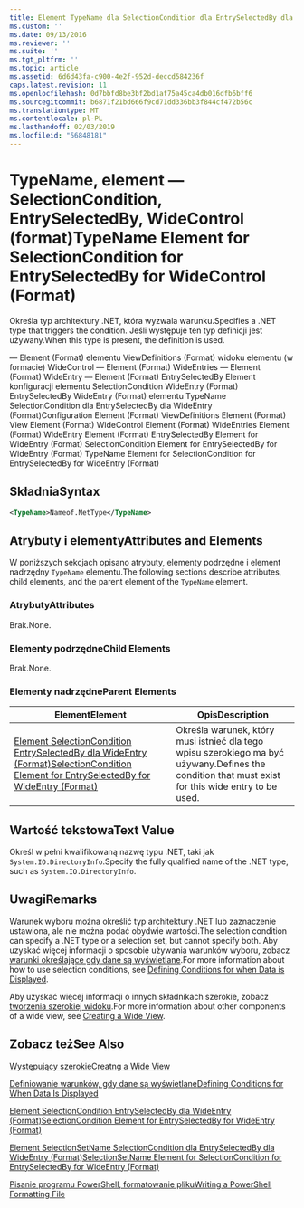 ```yaml
---
title: Element TypeName dla SelectionCondition dla EntrySelectedBy dla WideControl (Format) | Dokumentacja firmy Microsoft
ms.custom: ''
ms.date: 09/13/2016
ms.reviewer: ''
ms.suite: ''
ms.tgt_pltfrm: ''
ms.topic: article
ms.assetid: 6d6d43fa-c900-4e2f-952d-deccd584236f
caps.latest.revision: 11
ms.openlocfilehash: 0d7bbfd8be3bf2bd1af75a45ca4db016dfb6bff6
ms.sourcegitcommit: b6871f21bd666f9cd71dd336bb3f844cf472b56c
ms.translationtype: MT
ms.contentlocale: pl-PL
ms.lasthandoff: 02/03/2019
ms.locfileid: "56848181"
---
```

# <a name="typename-element-for-selectioncondition-for-entryselectedby-for-widecontrol-format"></a><span data-ttu-id="a1c3b-102">TypeName, element — SelectionCondition, EntrySelectedBy, WideControl (format)</span><span class="sxs-lookup"><span data-stu-id="a1c3b-102">TypeName Element for SelectionCondition for EntrySelectedBy for WideControl (Format)</span></span>

<span data-ttu-id="a1c3b-103">Określa typ architektury .NET, która wyzwala warunku.</span><span class="sxs-lookup"><span data-stu-id="a1c3b-103">Specifies a .NET type that triggers the condition.</span></span> <span data-ttu-id="a1c3b-104">Jeśli występuje ten typ definicji jest używany.</span><span class="sxs-lookup"><span data-stu-id="a1c3b-104">When this type is present, the definition is used.</span></span>

<span data-ttu-id="a1c3b-105">— Element (Format) elementu ViewDefinitions (Format) widoku elementu (w formacie) WideControl — Element (Format) WideEntries — Element (Format) WideEntry — Element (Format) EntrySelectedBy Element konfiguracji elementu SelectionCondition WideEntry (Format) EntrySelectedBy WideEntry (Format) elementu TypeName SelectionCondition dla EntrySelectedBy dla WideEntry (Format)</span><span class="sxs-lookup"><span data-stu-id="a1c3b-105">Configuration Element (Format) ViewDefinitions Element (Format) View Element (Format) WideControl Element (Format) WideEntries Element (Format) WideEntry Element (Format) EntrySelectedBy Element for WideEntry (Format) SelectionCondition Element for EntrySelectedBy for WideEntry (Format) TypeName Element for SelectionCondition for EntrySelectedBy for WideEntry (Format)</span></span>

## <a name="syntax"></a><span data-ttu-id="a1c3b-106">Składnia</span><span class="sxs-lookup"><span data-stu-id="a1c3b-106">Syntax</span></span>

```xml
<TypeName>Nameof.NetType</TypeName>
```

## <a name="attributes-and-elements"></a><span data-ttu-id="a1c3b-107">Atrybuty i elementy</span><span class="sxs-lookup"><span data-stu-id="a1c3b-107">Attributes and Elements</span></span>

<span data-ttu-id="a1c3b-108">W poniższych sekcjach opisano atrybuty, elementy podrzędne i element nadrzędny `TypeName` elementu.</span><span class="sxs-lookup"><span data-stu-id="a1c3b-108">The following sections describe attributes, child elements, and the parent element of the `TypeName` element.</span></span>

### <a name="attributes"></a><span data-ttu-id="a1c3b-109">Atrybuty</span><span class="sxs-lookup"><span data-stu-id="a1c3b-109">Attributes</span></span>

<span data-ttu-id="a1c3b-110">Brak.</span><span class="sxs-lookup"><span data-stu-id="a1c3b-110">None.</span></span>

### <a name="child-elements"></a><span data-ttu-id="a1c3b-111">Elementy podrzędne</span><span class="sxs-lookup"><span data-stu-id="a1c3b-111">Child Elements</span></span>

<span data-ttu-id="a1c3b-112">Brak.</span><span class="sxs-lookup"><span data-stu-id="a1c3b-112">None.</span></span>

### <a name="parent-elements"></a><span data-ttu-id="a1c3b-113">Elementy nadrzędne</span><span class="sxs-lookup"><span data-stu-id="a1c3b-113">Parent Elements</span></span>

|<span data-ttu-id="a1c3b-114">Element</span><span class="sxs-lookup"><span data-stu-id="a1c3b-114">Element</span></span>|<span data-ttu-id="a1c3b-115">Opis</span><span class="sxs-lookup"><span data-stu-id="a1c3b-115">Description</span></span>|
|-------------|-----------------|
|[<span data-ttu-id="a1c3b-116">Element SelectionCondition EntrySelectedBy dla WideEntry (Format)</span><span class="sxs-lookup"><span data-stu-id="a1c3b-116">SelectionCondition Element for EntrySelectedBy for WideEntry (Format)</span></span>](./selectioncondition-element-for-entryselectedby-for-widecontrol-format.md)|<span data-ttu-id="a1c3b-117">Określa warunek, który musi istnieć dla tego wpisu szerokiego ma być używany.</span><span class="sxs-lookup"><span data-stu-id="a1c3b-117">Defines the condition that must exist for this wide entry to be used.</span></span>|

## <a name="text-value"></a><span data-ttu-id="a1c3b-118">Wartość tekstowa</span><span class="sxs-lookup"><span data-stu-id="a1c3b-118">Text Value</span></span>

<span data-ttu-id="a1c3b-119">Określ w pełni kwalifikowaną nazwę typu .NET, taki jak `System.IO.DirectoryInfo`.</span><span class="sxs-lookup"><span data-stu-id="a1c3b-119">Specify the fully qualified name of the .NET type, such as `System.IO.DirectoryInfo`.</span></span>

## <a name="remarks"></a><span data-ttu-id="a1c3b-120">Uwagi</span><span class="sxs-lookup"><span data-stu-id="a1c3b-120">Remarks</span></span>

<span data-ttu-id="a1c3b-121">Warunek wyboru można określić typ architektury .NET lub zaznaczenie ustawiona, ale nie można podać obydwie wartości.</span><span class="sxs-lookup"><span data-stu-id="a1c3b-121">The selection condition can specify a .NET type or a selection set, but cannot specify both.</span></span> <span data-ttu-id="a1c3b-122">Aby uzyskać więcej informacji o sposobie używania warunków wyboru, zobacz [warunki określające gdy dane są wyświetlane](./defining-conditions-for-displaying-data.md).</span><span class="sxs-lookup"><span data-stu-id="a1c3b-122">For more information about how to use selection conditions, see [Defining Conditions for when Data is Displayed](./defining-conditions-for-displaying-data.md).</span></span>

<span data-ttu-id="a1c3b-123">Aby uzyskać więcej informacji o innych składnikach szerokie, zobacz [tworzenia szerokiej widoku](./creating-a-wide-view.md).</span><span class="sxs-lookup"><span data-stu-id="a1c3b-123">For more information about other components of a wide view, see [Creating a Wide View](./creating-a-wide-view.md).</span></span>

## <a name="see-also"></a><span data-ttu-id="a1c3b-124">Zobacz też</span><span class="sxs-lookup"><span data-stu-id="a1c3b-124">See Also</span></span>

[<span data-ttu-id="a1c3b-125">Występujący szerokie</span><span class="sxs-lookup"><span data-stu-id="a1c3b-125">Creatng a Wide View</span></span>](./creating-a-wide-view.md)

[<span data-ttu-id="a1c3b-126">Definiowanie warunków, gdy dane są wyświetlane</span><span class="sxs-lookup"><span data-stu-id="a1c3b-126">Defining Conditions for When Data Is Displayed</span></span>](./defining-conditions-for-displaying-data.md)

[<span data-ttu-id="a1c3b-127">Element SelectionCondition EntrySelectedBy dla WideEntry (Format)</span><span class="sxs-lookup"><span data-stu-id="a1c3b-127">SelectionCondition Element for EntrySelectedBy for WideEntry (Format)</span></span>](./selectioncondition-element-for-entryselectedby-for-widecontrol-format.md)

[<span data-ttu-id="a1c3b-128">Element SelectionSetName SelectionCondition dla EntrySelectedBy dla WideEntry (Format)</span><span class="sxs-lookup"><span data-stu-id="a1c3b-128">SelectionSetName Element for SelectionCondition for EntrySelectedBy for WideEntry (Format)</span></span>](./selectionsetname-element-for-selectioncondition-for-entryselectedby-for-wideentry-format.md)

[<span data-ttu-id="a1c3b-129">Pisanie programu PowerShell, formatowanie pliku</span><span class="sxs-lookup"><span data-stu-id="a1c3b-129">Writing a PowerShell Formatting File</span></span>](./writing-a-powershell-formatting-file.md)
